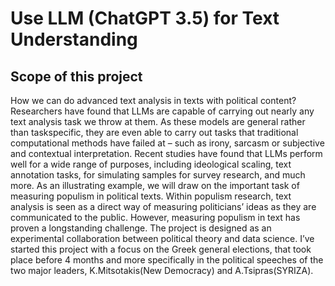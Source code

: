 # Use LLM (ChatGPT 3.5) for Text Understanding

## Scope of this project

How we can do advanced text analysis in texts with political content? Researchers have found that LLMs are capable of carrying out nearly any text analysis task we throw at them. As these models are general rather than taskspecific, they are even able to carry out tasks that traditional computational methods have failed at – such as irony, sarcasm or subjective and contextual interpretation. Recent studies have found that LLMs perform well for a wide range of purposes, including ideological scaling, text annotation tasks, for simulating samples for survey research, and much more.
As an illustrating example, we will draw on the important task of measuring populism in political texts. Within populism research, text analysis is seen as a direct way of measuring politicians’ ideas as they are communicated to the public. However, measuring populism in text has proven a longstanding challenge.
The project is designed as an experimental collaboration between political theory and data science. I’ve started this project with a focus on the Greek general elections, that took place before 4 months and more specifically in the political speeches of the two major leaders, K.Mitsotakis(New Democracy) and A.Tsipras(SYRIZA).
